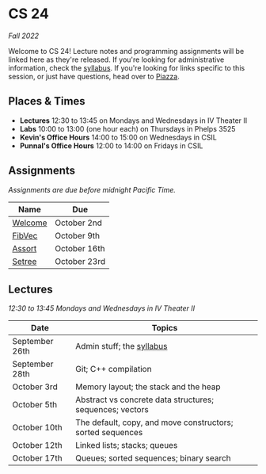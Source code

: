 # CS 24
_Fall 2022_

Welcome to CS 24!  Lecture notes and programming assignments will be linked here
as they're released. If you're looking for administrative information, check the
[syllabus](Syllabus.md).  If you're looking for links specific to this session,
or just have questions, head over to [Piazza](https://piazza.com/ucsb/fall2022/cs24).


## Places & Times

- **Lectures**  12:30 to 13:45 on Mondays and Wednesdays in IV Theater II
- **Labs**  10:00 to 13:00 (one hour each) on Thursdays in Phelps 3525
- **Kevin's Office Hours**  14:00 to 15:00 on Wednesdays in CSIL
- **Punnal's Office Hours**  12:00 to 14:00 on Fridays in CSIL


## Assignments

_Assignments are due before midnight Pacific Time._

| Name               | Due
|--------------------|-----
| [Welcome](welcome) | October  2nd
| [FibVec](fibvec)   | October  9th
| [Assort](assort)   | October 16th
| [Setree](setree)   | October 23rd


## Lectures

_12:30 to 13:45 Mondays and Wednesdays in IV Theater II_

| Date           | Topics
|----------------|--------
| September 26th | Admin stuff; the [syllabus](Syllabus.md)
| September 28th | Git; C++ compilation
| October    3rd | Memory layout; the stack and the heap
| October    5th | Abstract vs concrete data structures; sequences; vectors
| October   10th | The default, copy, and move constructors; sorted sequences
| October   12th | Linked lists; stacks; queues
| October   17th | Queues; sorted sequences; binary search
